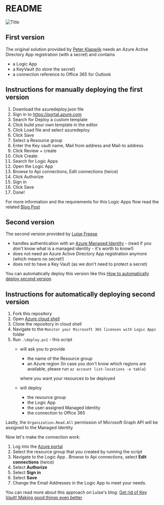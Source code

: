 # README

![Title](https://www.inthecloud247.com/wp-content/uploads/2022/01/Azure-Logic-Apps-GitHub01.png)

## First version

The original solution provided by [Peter Klapwijk](https://twitter.com/inthecloud_247) needs an Azure Active Directory App registration (with a secret) and contains

* a Logic App
* a KeyVault (to store the secret)
* a connection reference to Office 365 for Outlook

## Instructions for manually deploying the first version

1. Download the azuredeploy.json file
2. Sign in to https://portal.azure.com
3. Search for Deploy a custom template
4. Click build your own template in the editor
5. Click Load file and select azuredeploy.
6. Click Save
7. Select a Resource group
8. Enter the Key vault name, Mail from address and Mail-to address
9. Click Review + create
10. Click Create
11. Search for Logic Apps
12. Open the Logic App
13. Browse to Api connections, Edit connections (twice)
14. Click Authorize
15. Sign in
16. Click Save
17. Done!

For more information and the requirements for this Logic Apps flow read the related [Blog Post](https://www.inthecloud247.com/monitor-your-microsoft-365-licenses-with-logic-apps/)

## Second version

The second version provided by [Luise Freese](https://twitter.com/LuiseFreese)

* handles authentication with an [Azure Managed Identity](https://docs.microsoft.com/azure/active-directory/managed-identities-azure-resources/overview) - (read if you don't know what is a managed identity - it's worth to know!)
* does not need an Azure Active Directory App registration anymore (which means no secret!)
* does not to have a Key Vault (as we don't need to protect a secret)

You can automatically deploy this version like this [How to automatically deploy second version](README.md#instructions-for-automatically-deploying-second-version)

## Instructions for automatically deploying second version

1. Fork this repository
2. Open [Azure cloud shell](https://shell.azure.com)
3. Clone the repository in cloud shell
4. Navigate to the `Monitor your Microsoft 365 licenses with Logic Apps` folder
5. Run `.\deploy.ps1` - this script
    * will ask you to provide
        * the name of the Resource group
        * an Azure region (In case you don't know which regions are available, please run `az account list-locations -o table`)

        where you want your resources to be deployed
    * will deploy
        * the resource group
        * the Logic App
        * the user-assigned Managed Identity
        * the connection to Office 365

Lastly, the `Organization.Read.All` permission of Microsoft Graph API will be assigned to the Managed Identity

Now let's make the connection work:

1. Log into the [Azure portal](https://portal.azure.com)
2. Select the resource group that you created by running the script
3. Navigate to the Logic App
. Browse to Api connections, select **Edit connections** (twice)
4. Select **Authorize**
5. Select **Sign in**
6. Select **Save**
7. Change the Email Addresses in the Logic App to meet your needs.

You can read more about this approach on Luise's blog: [Get rid of Key Vault! Making good things even better](https://www.m365princess.com/blogs/rid-key-vault-making-good/)
